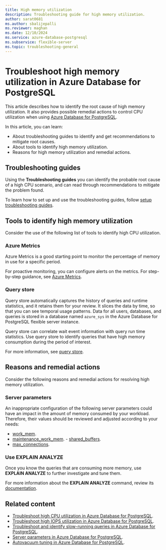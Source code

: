 ```yaml
---
title: High memory utilization
description: Troubleshooting guide for high memory utilization.
author: sarat0681
ms.author: sbalijepalli
ms.reviewer: maghan
ms.date: 12/10/2024
ms.service: azure-database-postgresql
ms.subservice: flexible-server
ms.topic: troubleshooting-general
---
```


# Troubleshoot high memory utilization in Azure Database for PostgreSQL 

This article describes how to identify the root cause of high memory utilization. It also provides possible remedial actions to control CPU utilization when using [Azure Database for PostgreSQL](overview.md).

In this article, you can learn:

- About troubleshooting guides to identify and get recommendations to mitigate root causes.
- About tools to identify high memory utilization.
- Reasons for high memory utilization and remedial actions.

## Troubleshooting guides

Using the **Troubleshooting guides** you can identify the probable root cause of a high CPU scenario, and can read through recommendations to mitigate the problem found.

To learn how to set up and use the troubleshooting guides, follow [setup troubleshooting guides](how-to-troubleshooting-guides.md).

## Tools to identify high memory utilization

Consider the use of the following list of tools to identify high CPU utilization.

### Azure Metrics

Azure Metrics is a good starting point to monitor the percentage of memory in use for a specific period.

For proactive monitoring, you can configure alerts on the metrics. For step-by-step guidance, see [Azure Metrics](how-to-alert-on-metrics.md).

### Query store

Query store automatically captures the history of queries and runtime statistics, and it retains them for your review. It slices the data by time, so that you can see temporal usage patterns. Data for all users, databases, and queries is stored in a database named `azure_sys` in the Azure Database for PostgreSQL flexible server instance.

Query store can correlate wait event information with query run time statistics. Use query store to identify queries that have high memory consumption during the period of interest.

For more information, see [query store](concepts-query-store.md).

## Reasons and remedial actions

Consider the following reasons and remedial actions for resolving high memory utilization.

### Server parameters

An inappropriate configuration of the following server parameters could have an impact in the amount of memory consumed by your workload. Therefore, their values should be reviewed and adjusted according to your needs:

- [work_mem](server-parameters-table-resource-usage-memory.md#work_mem).
- [maintenance_work_mem](server-parameters-table-resource-usage-memory.md#maintenance_work_mem). - [shared_buffers](server-parameters-table-resource-usage-memory.md#shared_buffers).
- [max_connections](server-parameters-table-connections-and-authentication-connection-settings.md#max_connections).

### Use EXPLAIN ANALYZE

Once you know the queries that are consuming more memory, use **EXPLAIN ANALYZE** to further investigate and tune them.

For more information about the **EXPLAIN ANALYZE** command, review its [documentation](https://www.postgresql.org/docs/current/sql-explain.html).

## Related content

- [Troubleshoot high CPU utilization in Azure Database for PostgreSQL](how-to-high-cpu-utilization.md).
- [Troubleshoot high IOPS utilization in Azure Database for PostgreSQL](how-to-high-io-utilization.md).
- [Troubleshoot and identify slow-running queries in Azure Database for PostgreSQL](how-to-identify-slow-queries.md).
- [Server parameters in Azure Database for PostgreSQL](concepts-server-parameters.md).
- [Autovacuum tuning in Azure Database for PostgreSQL](how-to-autovacuum-tuning.md).
